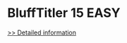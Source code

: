 # BluffTitler 15 EASY
[>> Detailed information](https://secure.shareit.com/shareit/product.html?productid=300615865&affiliateid=200057808)